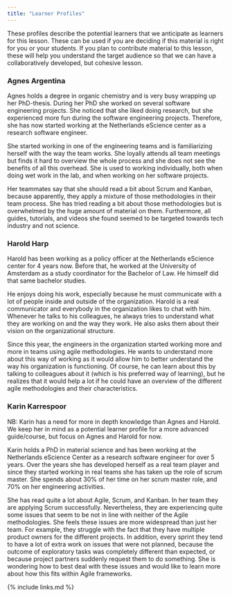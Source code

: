 ```yaml
---
title: "Learner Profiles"
---
```


These profiles describe the potential learners that we anticipate as learners for this lesson.
These can be used if you are deciding if this material is right for you or your students.
If you plan to contribute material to this lesson,
these will help you understand the target audience so that we can have a collaboratively developed, but cohesive lesson.

### Agnes Argentina

Agnes holds a degree in organic chemistry and is very busy wrapping up her PhD-thesis.
During her PhD she worked on several software engineering projects.
She noticed that she liked doing research,
but she experienced more fun during the software engineering projects.
Therefore, she has now started working at the Netherlands eScience center as a research software engineer.

She started working in one of the engineering teams and is familiarizing herself with the way the team works.
She loyally attends all team meetings but finds it hard to overview the whole process
and she does not see the benefits of all this overhead. She is used to working individually,
both when doing wet work in the lab, and when working on her software projects.

Her teammates say that she should read a bit about Scrum and Kanban,
because apparently, they apply a mixture of those methodologies in their team process.
She has tried reading a bit about those methodologies but is overwhelmed by the huge amount of material on them.
Furthermore, all guides, tutorials, and videos she found seemed to be targeted towards tech industry and not science.

### Harold Harp

Harold has been working as a policy officer at the Netherlands eScience center for 4 years now.
Before that, he worked at the University of Amsterdam as a study coordinator for the Bachelor of Law.
He himself did that same bachelor studies.

He enjoys doing his work, especially because he must communicate with
a lot of people inside and outside of the organization.
Harold is a real communicator and everybody in the organization likes to chat with him.
Whenever he talks to his colleagues, he always tries to understand what they are working on and the way they work.
He also asks them about their vision on the organizational structure.

Since this year, the engineers in the organization started working more and more in teams using agile methodologies.
He wants to understand more about this way of working as it would allow him to better
understand the way his organization is functioning.
Of course, he can learn about this by talking to colleagues about it (which is his preferred way of learning),
but he realizes that it would help a lot if he could have an overview of the different agile methodologies and their
characteristics.

### Karin Karrespoor

NB: Karin has a need for more in depth knowledge than Agnes and Harold.
We keep her in mind as a potential learner profile for a more advanced guide/course,
but focus on Agnes and Harold for now.

Karin holds a PhD in material science and has been working at the Netherlands eScience Center
as a research software engineer for over 5 years.
Over the years she has developed herself as a real team player and since they started working in
real teams she has taken up the role of scrum master. She spends about 30% of her time on her scrum master role,
and 70% on her engineering activities.

She has read quite a lot about Agile, Scrum, and Kanban.
In her team they are applying Scrum successfully.
Nevertheless, they are experiencing quite some issues that seem to be not in line
with neither of the Agile methodologies.
She feels these issues are more widespread than just her team.
For example, they struggle with the fact that they have multiple product owners for the different projects.
In addition, every sprint they tend to have a lot of extra work on issues that were not planned,
because the outcome of exploratory tasks was completely different than expected,
or because project partners suddenly request them to do something.
She is wondering how to best deal with these issues and would like to learn
more about how this fits within Agile frameworks.

{% include links.md %}
